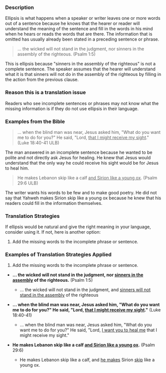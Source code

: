 

### Description

Ellipsis is what happens when a speaker or writer leaves one or more words out of a sentence because he knows that the hearer or reader will understand the meaning of the sentence and fill in the words in his mind when he hears or reads the words that are there. The information that is omitted has usually already been stated in a preceding sentence or phrase.

>... the wicked will not stand in the judgment, nor sinners in the assembly of the righteous. (Psalm 1:5)

This is ellipsis because "sinners in the assembly of the righteous" is not a complete sentence. The speaker assumes that the hearer will understand what it is that sinners will not do in the assembly of the righteous by filling in the action from the previous clause.

### Reason this is a translation issue 

Readers who see incomplete sentences or phrases may not know what the missing information is if they do not use ellipsis in their language.

### Examples from the Bible

> ... when the blind man was near, Jesus asked him, "What do you want me to do for you?" He said, "Lord, <u>that I might receive my sight</u>." (Luke 18:40-41 ULB)

The man answered in an incomplete sentence because he wanted to be polite and not directly ask Jesus for healing. He knew that Jesus would understand that the only way he could receive his sight would be for Jesus to heal him. 

>He makes Lebanon skip like a calf <u>and Sirion like a young ox</u>. (Psalm 29:6 ULB)

The writer wants his words to be few and to make good poetry. He did not say that Yahweh makes Sirion skip like a young ox because he knew that his readers could fill in the information themselves.

### Translation Strategies

If ellipsis would be natural and give the right meaning in your language, consider using it. If not, here is another option:

  1. Add the missing words to the incomplete phrase or sentence.

### Examples of Translation Strategies Applied

1. Add the missing words to the incomplete phrase or sentence.

  *  **... the wicked will not stand in the judgment, nor <u>sinners in the assembly</u> of the righteous.** (Psalm 1:5)
      * ... the wicked will not stand in the judgment, and <u>sinners will not stand in the assembly</u> of the righteous

  *  **... when the blind man was near, Jesus asked him, "What do you want me to do for you?" He said, "Lord, <u>that I might receive my sight</u>."** (Luke 18:40-41)
      * ... when the blind man was near, Jesus asked him, "What do you want me to do for you?" He said, "Lord, <u>I want you to heal me</u> that I might receive my sight."

  * **He makes Lebanon skip like a calf <u>and Sirion like a young ox</u>.** (Psalm 29:6)
      * He makes Lebanon skip like a calf, and <u>he makes</u> Sirion <u>skip</u> like a young ox.